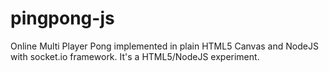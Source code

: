 pingpong-js
===========

Online Multi Player Pong implemented in plain HTML5 Canvas and NodeJS with socket.io framework. It's a HTML5/NodeJS experiment.
